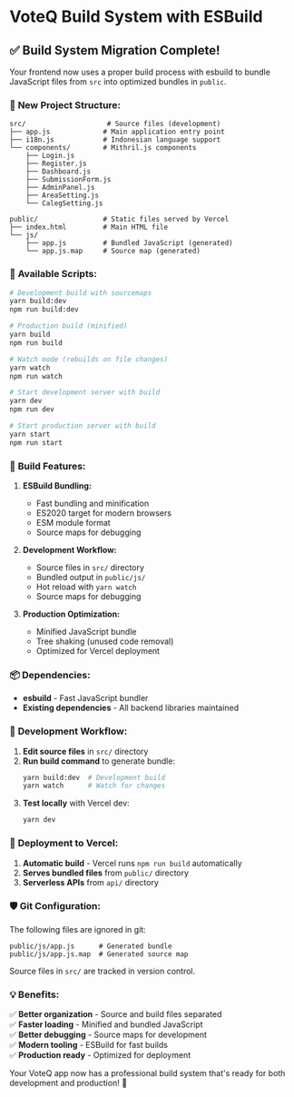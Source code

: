 # VoteQ Build System with ESBuild

## ✅ Build System Migration Complete!

Your frontend now uses a proper build process with esbuild to bundle JavaScript files from `src` into optimized bundles in `public`.

### 📁 **New Project Structure:**
```
src/                    # Source files (development)
├── app.js             # Main application entry point
├── i18n.js            # Indonesian language support
└── components/        # Mithril.js components
    ├── Login.js
    ├── Register.js
    ├── Dashboard.js
    ├── SubmissionForm.js
    ├── AdminPanel.js
    ├── AreaSetting.js
    └── CalegSetting.js

public/                # Static files served by Vercel
├── index.html         # Main HTML file
└── js/
    ├── app.js         # Bundled JavaScript (generated)
    └── app.js.map     # Source map (generated)
```

### 🔧 **Available Scripts:**

```bash
# Development build with sourcemaps
yarn build:dev
npm run build:dev

# Production build (minified)
yarn build  
npm run build

# Watch mode (rebuilds on file changes)
yarn watch
npm run watch

# Start development server with build
yarn dev
npm run dev

# Start production server with build
yarn start
npm run start
```

### 🚀 **Build Features:**

1. **ESBuild Bundling:**
   - Fast bundling and minification
   - ES2020 target for modern browsers
   - ESM module format
   - Source maps for debugging

2. **Development Workflow:**
   - Source files in `src/` directory
   - Bundled output in `public/js/`
   - Hot reload with `yarn watch`
   - Source maps for debugging

3. **Production Optimization:**
   - Minified JavaScript bundle
   - Tree shaking (unused code removal)
   - Optimized for Vercel deployment

### 📦 **Dependencies:**

- **esbuild** - Fast JavaScript bundler
- **Existing dependencies** - All backend libraries maintained

### 🔄 **Development Workflow:**

1. **Edit source files** in `src/` directory
2. **Run build command** to generate bundle:
   ```bash
   yarn build:dev  # Development build
   yarn watch      # Watch for changes
   ```
3. **Test locally** with Vercel dev:
   ```bash
   yarn dev
   ```

### 🚀 **Deployment to Vercel:**

1. **Automatic build** - Vercel runs `npm run build` automatically
2. **Serves bundled files** from `public/` directory
3. **Serverless APIs** from `api/` directory

### 🛡️ **Git Configuration:**

The following files are ignored in git:
```
public/js/app.js      # Generated bundle
public/js/app.js.map  # Generated source map
```

Source files in `src/` are tracked in version control.

### 💡 **Benefits:**

✅ **Better organization** - Source and build files separated  
✅ **Faster loading** - Minified and bundled JavaScript  
✅ **Better debugging** - Source maps for development  
✅ **Modern tooling** - ESBuild for fast builds  
✅ **Production ready** - Optimized for deployment  

Your VoteQ app now has a professional build system that's ready for both development and production! 🎉
